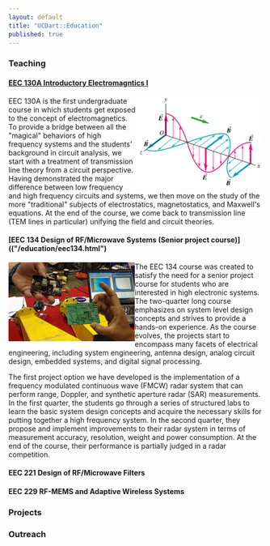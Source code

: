 ```yaml
---
layout: default
title: "UCDart::Education"
published: true
---
```


### Teaching

#### [EEC 130A Introductory Electromagntics I]("/education/eec130a.html")

<img src="/images/emwave.png" width="250px" style="float:right; margin:0px;">

EEC 130A is the first undergraduate course in which students get exposed to the concept of electromagnetics. To provide a bridge between all the "magical" behaviors of high frequency systems and the students' background in circuit analysis, we start with a treatment of transmission line theory from a circuit perspective. Having demonstrated the major difference between low frequency and high frequency circuits and systems, we then move on the study of the more "traditional" subjects of electrostatics, magnetostatics, and Maxwell's equations. At the end of the course, we come back to transmission line (TEM lines in particular) unifying the field and circuit theories.  


#### [EEC 134 Design of RF/Microwave Systems (Senior project course)](("/education/eec134.html")

<img src="/images/eec134.jpg" width="250px" style="float:left; margin:0px;">

The EEC 134 course was created to satisfy the need for a senior project course for students who are interested in high electronic systems. The two-quarter long course emphasizes on system level design concepts and strives to provide a hands-on experience. As the course evolves, the projects start to encompass many facets of electrical engineering, including system engineering, antenna design, analog circuit design, embedded systems, and digital signal processing. 

The first project option we have developed is the implementation of a frequency modulated continuous wave (FMCW) radar system that can perform range, Doppler, and synthetic aperture radar (SAR) measurements. In the first quarter, the students go through a series of structured labs to learn the basic system design concepts and acquire the necessary skills for putting together a high frequency system. In the second quarter, they propose and implement improvements to their radar system in terms of measurement accuracy, resolution, weight and power consumption. At the end of the course, their performance is partially judged in a radar competition.

#### EEC 221 Design of RF/Microwave Filters

#### EEC 229 RF-MEMS and Adaptive Wireless Systems

### Projects

### Outreach